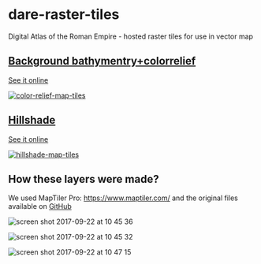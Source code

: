 # dare-raster-tiles
Digital Atlas of the Roman Empire - hosted raster tiles for use in vector map

## [Background bathymentry+colorrelief](https://klokantech.github.io/dare-raster-tiles/background/)

[See it online](https://klokantech.github.io/dare-raster-tiles/background/) 

[![color-relief-map-tiles](https://user-images.githubusercontent.com/59284/31386205-42eab024-adc6-11e7-81a0-2aff0091005b.png)](https://klokantech.github.io/dare-raster-tiles/background/)


## [Hillshade](https://klokantech.github.io/dare-raster-tiles/hillshade/)

[See it online](https://klokantech.github.io/dare-raster-tiles/hillshade/)

[![hillshade-map-tiles](https://user-images.githubusercontent.com/59284/31386231-5a1c5d92-adc6-11e7-8403-8877886aabe5.png)](https://klokantech.github.io/dare-raster-tiles/hillshade/)


## How these layers were made?

We used MapTiler Pro: https://www.maptiler.com/ and the original files available on [GitHub](https://github.com/klokantech/roman-empire-vector-map/releases/tag/v0.1)

![screen shot 2017-09-22 at 10 45 36](https://user-images.githubusercontent.com/59284/30740388-0e5e81a2-9f91-11e7-861f-9a7fb46b059f.png)

![screen shot 2017-09-22 at 10 45 32](https://user-images.githubusercontent.com/59284/30740409-23868818-9f91-11e7-8bc7-f0c19f35edb3.png)

![screen shot 2017-09-22 at 10 47 15](https://user-images.githubusercontent.com/59284/30740400-1b49e55a-9f91-11e7-8af1-c6733dd31008.png)
